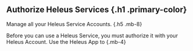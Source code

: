 ## Authorize Heleus Services {.h1 .primary-color}
Manage all your Heleus Service Accounts. {.h5 .mb-8}

Before you can use a Heleus Service, you must authorize it with your Heleus
Account. Use the Heleus App to  {.mb-4}